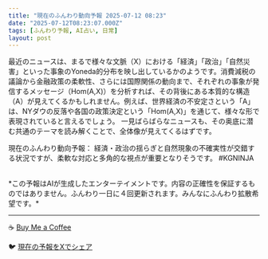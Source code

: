 ```yaml
---
title: "現在のふんわり動向予報 2025-07-12 08:23"
date: "2025-07-12T08:23:07.000Z"
tags: [ふんわり予報, AI占い, 日常]
layout: post
---
```


最近のニュースは、まるで様々な文脈（X）における「経済」「政治」「自然災害」といった事象のYoneda的分布を映し出しているかのようです。消費減税の議論から金融政策の柔軟性、さらには国際関係の動向まで、それぞれの事象が発信するメッセージ（Hom(A,X)）を分析すれば、その背後にある本質的な構造（A）が見えてくるかもしれません。例えば、世界経済の不安定さという「A」は、NYダウの反落や各国の政策決定という「Hom(A,X)」を通じて、様々な形で表現されていると言えるでしょう。  一見ばらばらなニュースも、その奥底に潜む共通のテーマを読み解くことで、全体像が見えてくるはずです。


現在のふんわり動向予報：
経済・政治の揺らぎと自然現象の不確実性が交錯する状況ですが、柔軟な対応と多角的な視点が重要となりそうです。 #KGNINJA

<br>
*この予報はAIが生成したエンターテイメントです。内容の正確性を保証するものではありません。ふんわり一日に４回更新されます。みんなにふんわり拡散希望です。*

---
☕️ [Buy Me a Coffee](https://www.buymeacoffee.com/kgninja)

🐦 [現在の予報をXでシェア](https://twitter.com/intent/tweet?text=%E7%8F%BE%E5%9C%A8%E3%81%AE%E3%81%B5%E3%82%93%E3%82%8F%E3%82%8A%E4%BA%88%E5%A0%B1%3A%20%E3%80%8C%E6%9C%80%E8%BF%91%E3%81%AE%E3%83%8B%E3%83%A5%E3%83%BC%E3%82%B9%E3%81%AF%E3%80%81%E3%81%BE%E3%82%8B%E3%81%A7%E6%A7%98%E3%80%85%E3%81%AA%E6%96%87%E8%84%88%EF%BC%88X%EF%BC%89%E3%81%AB%E3%81%8A%E3%81%91%E3%82%8B%E3%80%8C%E7%B5%8C%E6%B8%88%E3%80%8D%E3%80%8C%E6%94%BF%E6%B2%BB%E3%80%8D%E3%80%8C%E8%87%AA%E7%84%B6%E7%81%BD%E5%AE%B3%E3%80%8D%E3%81%A8%E3%81%84%E3%81%A3%E3%81%9F%E4%BA%8B%E8%B1%A1%E3%81%AEYoneda%E7%9A%84%E5%88%86%E5%B8%83%E3%82%92%E6%98%A0%E3%81%97%E5%87%BA%E3%81%97%E3%81%A6%E3%81%84%E3%82%8B%E3%81%8B%E3%81%AE%E3%82%88%E3%81%86%E3%81%A7%E3%81%99%E3%80%82%E3%80%8D%23KGNINJA%20%E7%B6%9A%E3%81%8D%E3%81%AF%E3%83%96%E3%83%AD%E3%82%B0%E3%81%A7%EF%BC%81%F0%9F%91%87&url=https%3A%2F%2Fkg-ninja.github.io%2FFunwariyoso%2F)
